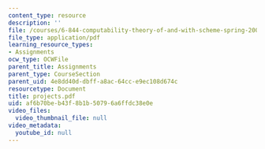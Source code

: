 ```yaml
---
content_type: resource
description: ''
file: /courses/6-844-computability-theory-of-and-with-scheme-spring-2003/af6b70beb43f8b1b50796a6ffdc38e0e_projects.pdf
file_type: application/pdf
learning_resource_types:
- Assignments
ocw_type: OCWFile
parent_title: Assignments
parent_type: CourseSection
parent_uid: 4e8dd40d-dbff-a8ac-64cc-e9ec108d674c
resourcetype: Document
title: projects.pdf
uid: af6b70be-b43f-8b1b-5079-6a6ffdc38e0e
video_files:
  video_thumbnail_file: null
video_metadata:
  youtube_id: null
---
```

